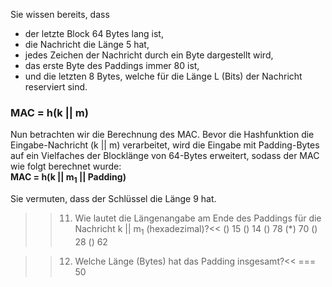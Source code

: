Sie wissen bereits, dass
- der letzte Block 64 Bytes lang ist,
- die Nachricht die Länge 5 hat,
- jedes Zeichen der Nachricht durch ein Byte dargestellt wird,
- das erste Byte des Paddings immer 80 ist,
- und die letzten 8 Bytes, welche für die Länge L (Bits) der Nachricht reserviert sind.

### MAC = h(k || m)
Nun betrachten wir die Berechnung des MAC. Bevor die Hashfunktion die Eingabe-Nachricht (k || m) verarbeitet, 
wird die Eingabe mit Padding-Bytes auf ein Vielfaches der Blocklänge von 64-Bytes erweitert, sodass der MAC wie folgt berechnet wurde:<br>
**MAC = h(k || m<sub>1</sub> || Padding)**

Sie vermuten, dass der Schlüssel die Länge 9 hat.

>>11) Wie lautet die Längenangabe am Ende des Paddings für die Nachricht k || m<sub>1</sub> (hexadezimal)?<<
() 15
() 14
() 78
(*) 70
() 28
() 62

>>12) Welche Länge (Bytes) hat das Padding insgesamt?<<
=== 50